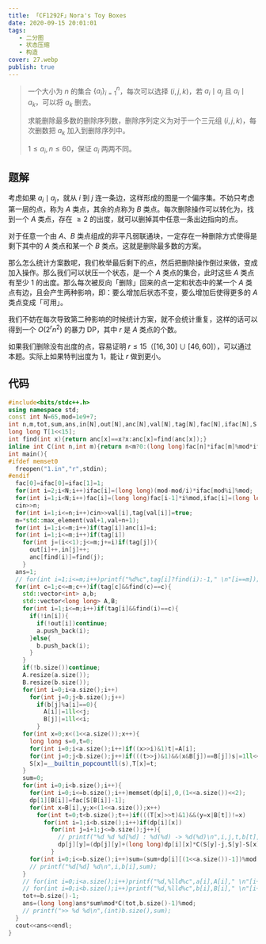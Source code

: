 ```yaml
---
title: 「CF1292F」Nora's Toy Boxes
date: 2020-09-15 20:01:01
tags:
   - 二分图
   - 状态压缩
   - 构造
cover: 27.webp
publish: true
---
```


> 一个大小为 $n$ 的集合 $\{a_i\}_{i=1}^n$，每次可以选择 $(i,j,k)$，若 $a_i \mid a_j$ 且 $a_i \mid a_k$，可以将 $a_k$ 删去。
> 
> 求能删除最多数的删除序列数，删除序列定义为对于一个三元组 $(i,j,k)$，每次删数把 $a_k$ 加入到删除序列中。
> 
> $1 \leq a_i, n \leq 60$，保证 $a_i$ 两两不同。

<!-- more -->

## 题解

考虑如果 $a_i \mid a_j$，就从 $i$ 到 $j$ 连一条边，这样形成的图是一个偏序集。不妨只考虑第一层的点，称为 $A$ 类点，其余的点称为 $B$ 类点。每次删除操作可以转化为，找到一个 $A$ 类点，存在 $\geq 2$ 的出度，就可以删掉其中任意一条出边指向的点。

对于任意一个由 $A$、$B$ 类点组成的非平凡弱联通块，一定存在一种删除方式使得是剩下其中的 $A$ 类点和某一个 $B$ 类点。这就是删除最多数的方案。

那么怎么统计方案数呢，我们枚举最后剩下的点，然后把删除操作倒过来做，变成加入操作。那么我们可以状压一个状态，是一个 $A$ 类点的集合，此时这些 $A$ 类点有至少 $1$ 的出度。那么每次被反向「删除」回来的点一定和状态中的某一个 $A$ 类点有边，且会产生两种影响，即：要么增加后状态不变，要么增加后使得更多的 $A$ 类点变成「可用」。

我们不妨在每次导致第二种影响的时候统计方案，就不会统计重复，这样的话可以得到一个 $O(2^{r} n^2)$ 的暴力 DP，其中 $r$ 是 $A$ 类点的个数。

如果我们删除没有出度的点，容易证明 $r \leq 15$（$[16,30] \cup [46,60]$），可以通过本题。实际上如果特判出度为 $1$，能让 $r$ 做到更小。

## 代码

<!-- more -->

```cpp
#include<bits/stdc++.h>
using namespace std;
const int N=65,mod=1e9+7;
int n,m,tot,sum,ans,in[N],out[N],anc[N],val[N],tag[N],fac[N],ifac[N],S[1<<15],dp[N][1<<15];
long long T[1<<15];
int find(int x){return anc[x]==x?x:anc[x]=find(anc[x]);}
inline int C(int n,int m){return n<m?0:(long long)fac[n]*ifac[m]%mod*ifac[n-m]%mod;}
int main(){
#ifdef memset0
  freopen("1.in","r",stdin);
#endif
  fac[0]=ifac[0]=ifac[1]=1;
  for(int i=2;i<N;i++)ifac[i]=(long long)(mod-mod/i)*ifac[mod%i]%mod;
  for(int i=1;i<N;i++)fac[i]=(long long)fac[i-1]*i%mod,ifac[i]=(long long)ifac[i-1]*ifac[i]%mod;
  cin>>n;
  for(int i=1;i<=n;i++)cin>>val[i],tag[val[i]]=true;
  m=*std::max_element(val+1,val+n+1);
  for(int i=1;i<=m;i++)if(tag[i])anc[i]=i;
  for(int i=1;i<=m;i++)if(tag[i])
    for(int j=(i<<1);j<=m;j+=i)if(tag[j]){
      out[i]++,in[j]++;
      anc[find(i)]=find(j);
    }
  ans=1;
  // for(int i=1;i<=m;i++)printf("%d%c",tag[i]?find(i):-1," \n"[i==m]);
  for(int c=1;c<=m;c++)if(tag[c]&&find(c)==c){
    std::vector<int> a,b;
    std::vector<long long> A,B;
    for(int i=1;i<=m;i++)if(tag[i]&&find(i)==c){
      if(!in[i]){
        if(!out[i])continue;
        a.push_back(i);
      }else{
        b.push_back(i);
      }
    }
    if(!b.size())continue;
    A.resize(a.size());
    B.resize(b.size());
    for(int i=0;i<a.size();i++)
      for(int j=0;j<b.size();j++)
        if(b[j]%a[i]==0){
          A[i]|=1ll<<j;
          B[j]|=1ll<<i;
        }
    for(int x=0;x<(1<<a.size());x++){
      long long s=0,t=0;
      for(int i=0;i<a.size();i++)if((x>>i)&1)t|=A[i];
      for(int j=0;j<b.size();j++)if(((t>>j)&1)&&(x&B[j])==B[j])s|=1ll<<j;
      S[x]=__builtin_popcountll(s),T[x]=t;
    }
    sum=0;
    for(int i=0;i<b.size();i++){
      for(int i=0;i<=b.size();i++)memset(dp[i],0,(1<<a.size())<<2);
      dp[1][B[i]]=fac[S[B[i]]-1];
      for(int x=B[i],y;x<(1<<a.size());x++)
        for(int t=0;t<b.size();t++)if(((T[x]>>t)&1)&&(y=x|B[t])!=x)
          for(int i=1;i<b.size();i++)if(dp[i][x])
            for(int j=i+1;j<=b.size();j++){
              // printf("%d %d %d[%d] : %d(%d) -> %d(%d)\n",i,j,t,b[t],x,S[x],y,S[y]);
              dp[j][y]=(dp[j][y]+(long long)dp[i][x]*C(S[y]-j,S[y]-S[x]-1)%mod*fac[S[y]-S[x]-1])%mod;
            }
      for(int i=0;i<=b.size();i++)sum=(sum+dp[i][(1<<a.size())-1])%mod;
      // printf("%d[%d] %d\n",i,b[i],sum);
    }
    // for(int i=0;i<a.size();i++)printf("%d,%lld%c",a[i],A[i]," \n"[i+1==a.size()]);
    // for(int i=0;i<b.size();i++)printf("%d,%lld%c",b[i],B[i]," \n"[i+1==b.size()]);
    tot+=b.size()-1;
    ans=(long long)ans*sum%mod*C(tot,b.size()-1)%mod;
    // printf(">> %d %d\n",(int)b.size(),sum);
  }
  cout<<ans<<endl;
}
```